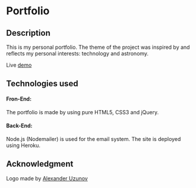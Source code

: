 # Portfolio

## Description
This is my personal portfolio. The theme of the project was inspired by and reflects my personal interests: technology and astronomy.

Live [demo](http://fornaxelit.com)

## Technologies used

#### Fron-End:
The portfolio is made by using pure HTML5, CSS3 and jQuery.

#### Back-End:
Node.js (Nodemailer) is used for the email system. 
The site is deployed using Heroku.

## Acknowledgment
Logo made by [Alexander Uzunov](https://www.instagram.com/alex.uz3311.2/)

<!-- ## License
MIT -->
